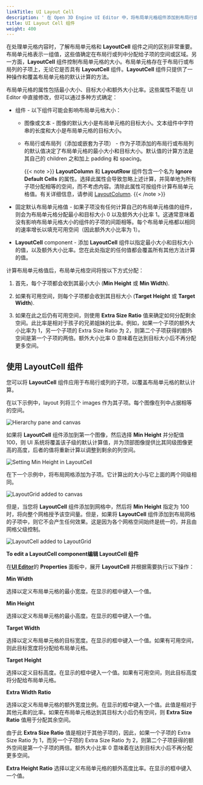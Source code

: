 ```yaml
---
linkTitle: UI Layout Cell
description: ' 在 Open 3D Engine UI Editor 中，将布局单元格组件添加到布局行或列的子项，以指定子项的最小大小、目标大小或额外比率大小。 '
title: UI Layout Cell 组件
weight: 400
---
```


在处理单元格内容时，了解布局单元格和 **LayoutCell** 组件之间的区别非常重要。布局单元格表示一组值，这些值确定在布局行或列中分配给子项的空间或区域。另一方面，**LayoutCell** 组件控制布局单元格的大小。布局单元格存在于布局行或布局列的子项上，无论它是否具有 **LayoutCell** 组件。**LayoutCell** 组件只提供了一种操作和覆盖布局单元格的默认计算的方法。

布局单元格的属性包括最小大小、目标大小和额外大小比率。这些属性不能在 UI Editor 中直接修改，但可以通过多种方式确定：

+ 组件 - 以下组件可能会影响布局单元格大小：

  + 图像或文本 - 图像的默认大小是布局单元格的目标大小。文本组件中字符串的长度和大小是布局单元格的目标大小。
  + 布局行或布局列（添加或嵌套为子项） - 作为子项添加的布局行或布局列的默认值决定了布局单元格的最小大小和目标大小。默认值的计算方法是其自己的 children 之和加上 padding 和 spacing。

    {{< note >}}
**LayoutColumn** 和 **LayoutRow** 组件包含一个名为 **Ignore Default Cells** 的属性。选择此属性会导致忽略上述计算，并简单地为所有子项分配相等的空间，而不考虑内容。清除此属性可按组件计算布局单元格值。有关详细信息，请参阅 [LayoutColumn](/docs/user-guide/interactivity/user-interface/components/layout/components-layout-column).
{{< /note >}}

+ 固定默认布局单元格值 - 如果子项没有任何计算自己的布局单元格值的组件，则会为布局单元格分配最小和目标大小 0 以及额外大小比率 1。这通常意味着没有影响布局单元格大小的组件的子项的间距相等。每个布局单元格都以相同的速率增长以填充可用空间（因此额外大小比率为 1）。
+ **LayoutCell** component - 添加 **LayoutCell** 组件以指定最小大小和目标大小的值，以及额外大小比率。您在此处指定的任何值都会覆盖所有其他方法计算的值。

计算布局单元格值后，布局单元格空间将按以下方式分配：

1. 首先，每个子项都会收到其最小大小 (**Min Height** 或 **Min Width**).

1. 如果有可用空间，则每个子项都会收到其目标大小 (**Target Height** 或 **Target Width**).

1. 如果在此之后仍有可用空间，则使用 **Extra Size Ratio** 值来确定如何分配剩余空间。此比率是相对于孩子的兄弟姐妹的比率。例如，如果一个子项的额外大小比率为 1，另一个子项的 Extra Size Ratio 为 2，则第二个子项获得的额外空间是第一个子项的两倍。额外大小比率 0 意味着在达到目标大小后不再分配更多空间。

## 使用 LayoutCell 组件

您可以将 **LayoutCell** 组件应用于布局行或列的子项，以覆盖布局单元格的默认计算。

在以下示例中，layout 列将三个 images 作为其子项。每个图像在列中占据相等的空间。

![Hierarchy pane and canvas](/images/user-guide/interactivity/user-interface/components/layout/ui-editor-components-layout-cell.png)

如果将 **LayoutCell** 组件添加到第一个图像，然后选择 **Min Height** 并分配值 100，则 UI 系统将覆盖该子级的默认计算值，并为顶部图像提供比其同级图像更高的高度，后者的值将重新计算以调整到剩余的列空间。

![Setting Min Height in LayoutCell](/images/user-guide/interactivity/user-interface/components/layout/ui-editor-components-layout-cell-2.png)

在下一个示例中，将布局网格添加为子项。它计算出的大小与它上面的两个同级相同。

![LayoutGrid added to canvas](/images/user-guide/interactivity/user-interface/components/layout/ui-editor-components-layout-cell-3.png)

但是，当您将 **LayoutCell** 组件添加到网格中，然后将 **Min Height** 指定为 100 时，将向整个网格授予该空间量。但是，如果将 **LayoutCell** 组件添加到布局网格的子项中，则它不会产生任何效果。这是因为各个网格空间始终是统一的，并且由网格父级控制。

![LayoutCell added to LayoutGrid](/images/user-guide/interactivity/user-interface/components/layout/ui-editor-components-layout-cell-4.png)

**To edit a LayoutCell component编辑 LayoutCell 组件**

在[**UI Editor**](/docs/user-guide/interactivity/user-interface/editor)的 **Properties** 面板中，展开 **LayoutCell** 并根据需要执行以下操作：

**Min Width**

选择以定义布局单元格的最小宽度。在显示的框中键入一个值。

**Min Height**

选择以定义布局单元格的最小高度。在显示的框中键入一个值。

**Target Width**

选择以定义布局单元格的目标宽度。在显示的框中键入一个值。如果有可用空间，则此目标宽度将分配给布局单元格。

**Target Height**

选择以定义目标高度。在显示的框中键入一个值。如果有可用空间，则此目标高度将分配给布局单元格。

**Extra Width Ratio**

选择以定义布局单元格的额外宽度比例。在显示的框中键入一个值。此值是相对于其他元素的比率。如果在布局单元格达到其目标大小后仍有空间，则 **Extra Size Ratio** 值用于分配其余空间。

由于此 **Extra Size Ratio** 值是相对于其他子项的，因此，如果一个子项的 Extra Size Ratio 为 1，而另一个子项的 Extra Size Ratio 为 2，则第二个子项获得的额外空间是第一个子项的两倍。额外大小比率 0 意味着在达到目标大小后不再分配更多空间。

**Extra Height Ratio**
选择以定义布局单元格的额外高度比率。在显示的框中键入一个值。
